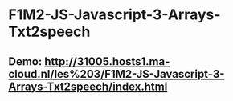 # F1M2-JS-Javascript-3-Arrays-Txt2speech

## Demo:  http://31005.hosts1.ma-cloud.nl/les%203/F1M2-JS-Javascript-3-Arrays-Txt2speech/index.html
